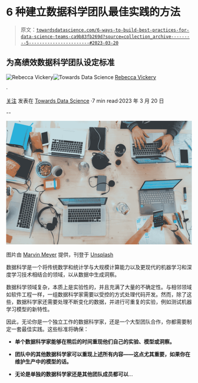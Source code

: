 # 6 种建立数据科学团队最佳实践的方法

> 原文：[`towardsdatascience.com/6-ways-to-build-best-practices-for-data-science-teams-ca9b83fb269d?source=collection_archive---------5-----------------------#2023-03-20`](https://towardsdatascience.com/6-ways-to-build-best-practices-for-data-science-teams-ca9b83fb269d?source=collection_archive---------5-----------------------#2023-03-20)

## 为高绩效数据科学团队设定标准

[](https://rebeccalvickery.medium.com/?source=post_page-----ca9b83fb269d--------------------------------)![Rebecca Vickery](https://rebeccalvickery.medium.com/?source=post_page-----ca9b83fb269d--------------------------------)[](https://towardsdatascience.com/?source=post_page-----ca9b83fb269d--------------------------------)![Towards Data Science](https://towardsdatascience.com/?source=post_page-----ca9b83fb269d--------------------------------) [Rebecca Vickery](https://rebeccalvickery.medium.com/?source=post_page-----ca9b83fb269d--------------------------------)

·

[关注](https://medium.com/m/signin?actionUrl=https%3A%2F%2Fmedium.com%2F_%2Fsubscribe%2Fuser%2F8b7aca3e5b1c&operation=register&redirect=https%3A%2F%2Ftowardsdatascience.com%2F6-ways-to-build-best-practices-for-data-science-teams-ca9b83fb269d&user=Rebecca+Vickery&userId=8b7aca3e5b1c&source=post_page-8b7aca3e5b1c----ca9b83fb269d---------------------post_header-----------) 发表在 [Towards Data Science](https://towardsdatascience.com/?source=post_page-----ca9b83fb269d--------------------------------) ·7 min read·2023 年 3 月 20 日[](https://medium.com/m/signin?actionUrl=https%3A%2F%2Fmedium.com%2F_%2Fvote%2Ftowards-data-science%2Fca9b83fb269d&operation=register&redirect=https%3A%2F%2Ftowardsdatascience.com%2F6-ways-to-build-best-practices-for-data-science-teams-ca9b83fb269d&user=Rebecca+Vickery&userId=8b7aca3e5b1c&source=-----ca9b83fb269d---------------------clap_footer-----------)

--

[](https://medium.com/m/signin?actionUrl=https%3A%2F%2Fmedium.com%2F_%2Fbookmark%2Fp%2Fca9b83fb269d&operation=register&redirect=https%3A%2F%2Ftowardsdatascience.com%2F6-ways-to-build-best-practices-for-data-science-teams-ca9b83fb269d&source=-----ca9b83fb269d---------------------bookmark_footer-----------)![](img/be348ed520b4d053aaa9e0c6d1e8b9d1.png)

图片由 [Marvin Meyer](https://unsplash.com/@marvelous?utm_source=unsplash&utm_medium=referral&utm_content=creditCopyText) 提供，刊登于 [Unsplash](https://unsplash.com/s/photos/team?utm_source=unsplash&utm_medium=referral&utm_content=creditCopyText)

数据科学是一个将传统数学和统计学与大规模计算能力以及更现代的机器学习和深度学习技术相结合的领域，以从数据中生成洞察。

数据科学领域复杂，本质上是实验性的，并且充满了大量的不确定性。与相邻领域如软件工程一样，一组数据科学家需要以受控的方式处理代码开发。然而，除了这些，数据科学家还需要处理不断变化的数据，并进行可重复的实验，例如测试机器学习模型的新特性。

因此，无论你是一个独立工作的数据科学家，还是一个大型团队合作，你都需要制定一套最佳实践。这些标准将确保：

+   **单个数据科学家能够在稍后的时间重现他们自己的实验、模型或洞察。**

+   **团队中的其他数据科学家可以重现上述所有内容——这点尤其重要，如果你在维护生产中的模型的话。**

+   **无论是单独的数据科学家还是其他团队成员都可以**…
